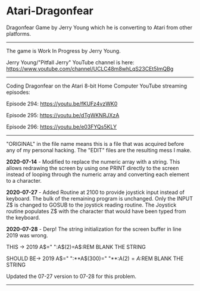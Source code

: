# Atari-Dragonfear
Dragonfear Game by Jerry Young which he is converting to Atari from other platforms.

---

The game is Work In Progress by Jerry Young.

Jerry Young/"Pitfall Jerry" YouTube channel is here:  https://www.youtube.com/channel/UCLC48m8whLqS23CEt5ImQBg

---

Coding Dragonfear on the Atari 8-bit Home Computer YouTube streaming episodes:

Episode 294:  https://youtu.be/fKUFz4vzWK0

Episode 295:  https://youtu.be/dTgWKNRJXzA

Episode 296:  https://youtu.be/e03FYQs5KLY

---

"ORIGINAL" in the file name means this is a file that was acquired before any of my personal hacking.  The "EDIT" files are the resulting mess I make. 

**2020-07-14** - Modified to replace the numeric array with a string.  This allows redrawing the screen by using one PRINT directly to the screen instead of looping through the numeric array and converting each element to a character.

**2020-07-27** - Added Routine at 2100 to provide joystick input instead of keyboard.   The bulk of the remaining program is unchanged.  Only the INPUT Z$ is changed to GOSUB to the joystick reading routine.  The Joystick routine populates Z$ with the character that would have been typed from the keyboard. 

**2020-07-28** - Derp!  The string initialization for the screen buffer in line 2019 was wrong.  

THIS -> 2019 A$=" ":A$(2)=A$:REM BLANK THE STRING

SHOULD BE-> 2019 A$=" ":**A$(300)=" "**:A$(2)=A$:REM BLANK THE STRING

Updated the 07-27 version to 07-28 for this problem.

---
